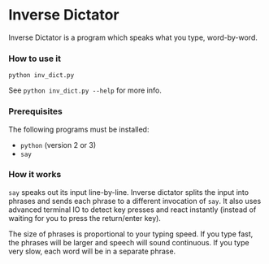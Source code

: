 # Inverse Dictator

Inverse Dictator is a program which speaks what you type, word-by-word.

### How to use it

    python inv_dict.py

See `python inv_dict.py --help` for more info.

### Prerequisites

The following programs must be installed:

* `python` (version 2 or 3)
* `say`

### How it works

`say` speaks out its input line-by-line.
Inverse dictator splits the input into phrases and sends each phrase to a different invocation of `say`.
It also uses advanced terminal IO to detect key presses and react instantly
(instead of waiting for you to press the return/enter key).

The size of phrases is proportional to your typing speed.
If you type fast, the phrases will be larger and speech will sound continuous.
If you type very slow, each word will be in a separate phrase.
